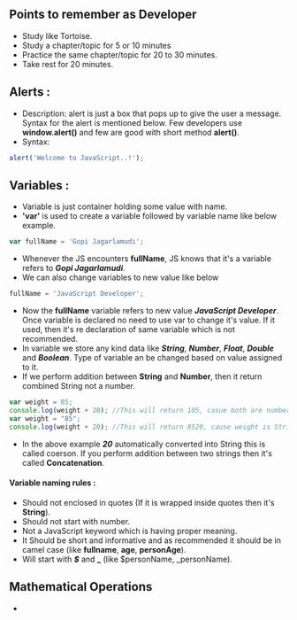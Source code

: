 ## Points to remember as Developer
- Study like Tortoise.
- Study a chapter/topic for 5 or 10 minutes
- Practice the same chapter/topic for 20 to 30 minutes.
- Take rest for 20 minutes.

## Alerts :
- Description: alert is just a box that pops up to give the user a message. Syntax for the alert is mentioned below. Few developers use **window.alert()** and few are good with short method **alert()**.
- Syntax: 
```js
alert('Welcome to JavaScript..!');
```

## Variables :
- Variable is just container holding some value with name. 
- **'var'** is used to create a variable followed by variable name like below example.
```js
var fullName = 'Gopi Jagarlamudi';
```
- Whenever the JS encounters **fullName**, JS knows that it's a variable refers to ***Gopi Jagarlamudi***.
- We can also change variables to new value like below
```js
fullName = 'JavaScript Developer';
```
- Now the **fullName** variable refers to new value ***JavaScript Developer***. Once variable is declared no need to use var to change it's value. If it used, then it's re declaration of same variable which is not recommended.
- In variable we store any kind data like ***String***, ***Number***, ***Float***, ***Double*** and ***Boolean***. Type of variable an be changed based on value assigned to it.
- If we perform addition between **String** and **Number**, then it return combined String not a number.
```js
var weight = 85;
console.log(weight + 20); //This will return 105, casue both are numbers
var weight = "85";
console.log(weight + 20); //This will return 8520, cause weight is String and 20 is number.
```
- In the above example ***20*** automatically converted into String this is called coerson. If you perform addition between two strings then it's called **Concatenation**.

#### Variable naming rules : ####
- Should not enclosed in quotes (If it is wrapped inside quotes then it's **String**).
- Should not start with number.
- Not a JavaScript keyword which is having proper meaning.
- It Should be short and informative and as recommended it should be in camel case (like **fullname**, **age**, **personAge**).
- Will start with ***$*** and **_** (like $personName, _personName).


## Mathematical Operations
- 
<!--stackedit_data:
eyJoaXN0b3J5IjpbMzcwODM5ODYyLDE2NjA2MDEwNTYsLTgxMj
AwNDYxNCwtNzI2OTQwMDI3LC0xNTYxODU0NTEzLC0xOTc3MTc0
NDMxLC0yMjM2MTU5OTUsNDU3NDAxODg1LDkzNjk5MTYzMSwxOT
MzNTg5NDI3LC00NzYxODE1OV19
-->